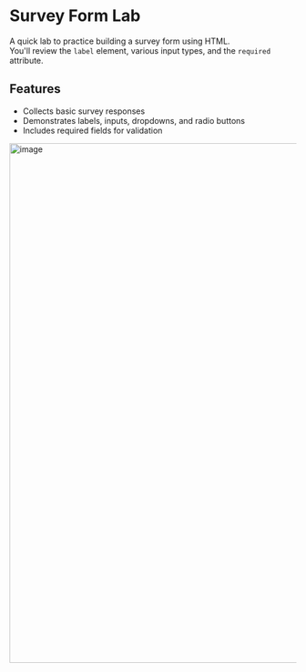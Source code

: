 # Survey Form Lab

A quick lab to practice building a survey form using HTML.  
You'll review the `label` element, various input types, and the `required` attribute.

## Features

- Collects basic survey responses
- Demonstrates labels, inputs, dropdowns, and radio buttons
- Includes required fields for validation

<img width="1913" height="913" alt="image" src="https://github.com/user-attachments/assets/80fcefdd-477d-44f9-a7ea-523c08b01e5e" />
